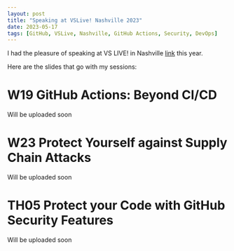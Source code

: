 ```yaml
---
layout: post
title: "Speaking at VSLive! Nashville 2023"
date: 2023-05-17
tags: [GitHub, VSLive, Nashville, GitHub Actions, Security, DevOps]
---
```


I had the pleasure of speaking at VS LIVE! in Nashville [link](https://vslive.com/events/nashville-2023/home.aspx) this year. 

Here are the slides that go with my sessions:

# W19 GitHub Actions: Beyond CI/CD
Will be uploaded soon

# W23 Protect Yourself against Supply Chain Attacks
Will be uploaded soon

# TH05 Protect your Code with GitHub Security Features
Will be uploaded soon
